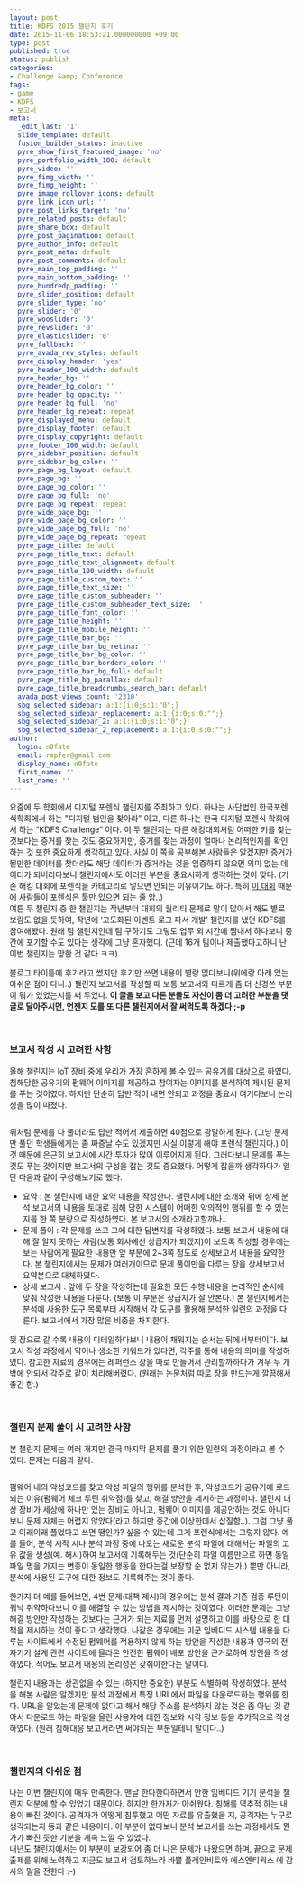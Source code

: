 ```yaml
---
layout: post
title: KDFS 2015 챌린지 후기
date: 2015-11-06 18:53:21.000000000 +09:00
type: post
published: true
status: publish
categories:
- Challenge &amp; Conference
tags:
- game
- KDFS
- 보고서
meta:
  _edit_last: '1'
  slide_template: default
  fusion_builder_status: inactive
  pyre_show_first_featured_image: 'no'
  pyre_portfolio_width_100: default
  pyre_video: ''
  pyre_fimg_width: ''
  pyre_fimg_height: ''
  pyre_image_rollover_icons: default
  pyre_link_icon_url: ''
  pyre_post_links_target: 'no'
  pyre_related_posts: default
  pyre_share_box: default
  pyre_post_pagination: default
  pyre_author_info: default
  pyre_post_meta: default
  pyre_post_comments: default
  pyre_main_top_padding: ''
  pyre_main_bottom_padding: ''
  pyre_hundredp_padding: ''
  pyre_slider_position: default
  pyre_slider_type: 'no'
  pyre_slider: '0'
  pyre_wooslider: '0'
  pyre_revslider: '0'
  pyre_elasticslider: '0'
  pyre_fallback: ''
  pyre_avada_rev_styles: default
  pyre_display_header: 'yes'
  pyre_header_100_width: default
  pyre_header_bg: ''
  pyre_header_bg_color: ''
  pyre_header_bg_opacity: ''
  pyre_header_bg_full: 'no'
  pyre_header_bg_repeat: repeat
  pyre_displayed_menu: default
  pyre_display_footer: default
  pyre_display_copyright: default
  pyre_footer_100_width: default
  pyre_sidebar_position: default
  pyre_sidebar_bg_color: ''
  pyre_page_bg_layout: default
  pyre_page_bg: ''
  pyre_page_bg_color: ''
  pyre_page_bg_full: 'no'
  pyre_page_bg_repeat: repeat
  pyre_wide_page_bg: ''
  pyre_wide_page_bg_color: ''
  pyre_wide_page_bg_full: 'no'
  pyre_wide_page_bg_repeat: repeat
  pyre_page_title: default
  pyre_page_title_text: default
  pyre_page_title_text_alignment: default
  pyre_page_title_100_width: default
  pyre_page_title_custom_text: ''
  pyre_page_title_text_size: ''
  pyre_page_title_custom_subheader: ''
  pyre_page_title_custom_subheader_text_size: ''
  pyre_page_title_font_color: ''
  pyre_page_title_height: ''
  pyre_page_title_mobile_height: ''
  pyre_page_title_bar_bg: ''
  pyre_page_title_bar_bg_retina: ''
  pyre_page_title_bar_bg_color: ''
  pyre_page_title_bar_borders_color: ''
  pyre_page_title_bar_bg_full: default
  pyre_page_title_bg_parallax: default
  pyre_page_title_breadcrumbs_search_bar: default
  avada_post_views_count: '2310'
  sbg_selected_sidebar: a:1:{i:0;s:1:"0";}
  sbg_selected_sidebar_replacement: a:1:{i:0;s:0:"";}
  sbg_selected_sidebar_2: a:1:{i:0;s:1:"0";}
  sbg_selected_sidebar_2_replacement: a:1:{i:0;s:0:"";}
author:
  login: n0fate
  email: rapfer@gmail.com
  display_name: n0fate
  first_name: ''
  last_name: ''
---
```

<p>요즘에 두 학회에서 디지털 포렌식 챌린지를 주최하고 있다. 하나는 사단법인 한국포렌식학회에서 하는 "디지털 범인을 찾아라” 이고, 다른 하나는 한국 디지털 포렌식 학회에서 하는 “KDFS Challenge” 이다. 이 두 챌린지는 다른 해킹대회처럼 어떠한 키를 찾는 것보다는 증거를 찾는 것도 중요하지만, 증거를 찾는 과정이 얼마나 논리적인지를 확인하는 것 또한 중요하게 생각하고 있다. 사실 이 쪽을 공부해본 사람들은 알겠지만 증거가 될만한 데이터를 찾더라도 해당 데이터가 증거라는 것을 입증하지 않으면 의미 없는 데이터가 되버리다보니 챌린지에서도 이러한 부분을 중요시하게 생각하는 것이 맞다. (기존 해킹 대회에 포렌식을 카테고리로 넣으면 안되는 이유이기도 하다. 특히 <a href="https://www.defcon.org/" target="_blank">이 대회</a> 때문에 사람들이 포렌식은 툴만 있으면 되는 줄 암..)<br />
여튼 두 챌린지 중 한 챌린지는 작년부터 대회의 퀄리티 문제로 말이 많아서 해도 별로 보람도 없을 듯하여, 작년에 ‘고도화된 이벤트 로그 파서 개발’ 챌린지를 냈던 KDFS를 참여해봤다. 원래 팀 챌린지인데 팀 구하기도 그렇도 업무 외 시간에 짬내서 하다보니 중간에 포기할 수도 있다는 생각에 그냥 혼자했다. (근데 16개 팀이나 제출했다고하니 난 이번 챌린지는 망한 것 같다 ㅋㅋ)</p>
<p>블로그 타이틀에 후기라고 썼지만 후기만 쓰면 내용이 별랑 없다보니(위에랑 아래 있는 아쉬운 점이 다니..) 챌린지 보고서를 작성할 때 보통 보고서와 다르게 좀 더 신경쓴 부분이 뭐가 있었는지를 써 두었다. <strong>이 글을 보고 다른 분들도 자신이 좀 더 고려한 부분을 댓글로 달아주시면, 언젠지 모를 또 다른 챌린지에서 잘 써먹도록 하겠다 ;-p</strong></p>
<p>&nbsp;</p>
<h3>보고서 작성 시 고려한 사항</h3>
<p>올해 챌린지는 IoT 장비 중에 우리가 가장 흔하게 볼 수 있는 공유기를 대상으로 하였다. 침해당한 공유기의 펌웨어 이미지를 제공하고 참여자는 이미지를 분석하여 제시된 문제를 푸는 것이였다. 하지만 단순히 답만 적어 내면 안되고 과정을 중요시 여기다보니 논리성을 많이 따졌다.</p>
<p><img class="aligncenter" src="{{ site.baseurl }}/assets/1446801004_thumb.png" alt="" align="middle" /></p>
<p>위처럼 문제를 다 풀더라도 답만 적어서 제출하면 40점으로 광탈하게 된다. (그냥 문제만 풀던 학생들에게는 좀 짜증날 수도 있겠지만 사실 이렇게 해야 포렌식 챌린지다.) 이 것 때문에 은근히 보고서에 시간 투자가 많이 이루어지게 된다. 그러다보니 문제를 푸는 것도 푸는 것이지만 보고서의 구성을 잡는 것도 중요했다. 어떻게 잡을까 생각하다가 일단 다음과 같이 구성해보기로 했다.</p>
<ul>
<li>요약 : 본 챌린지에 대한 요약 내용을 작성한다. 챌린지에 대한 소개와 뒤에 상세 분석 보고서의 내용을 토대로 침해 당한 시스템이 어떠한 악의적인 행위를 할 수 있는지를 한 쪽 분량으로 작성하였다. 본 보고서의 소개라고할까나..</li>
<li>문제 풀이 : 각 문제를 쓰고 그에 대한 답변지를 작성하였다. 보통 보고서 내용에 대해 잘 알지 못하는 사람(보통 회사에선 상급자가 되겠지)이 보도록 작성할 경우에는 보는 사람에게 필요한 내용만 앞 부분에 2~3쪽 정도로 상세보고서 내용을 요약한다. 본 챌린지에서는 문제가 여러개이므로 문제 풀이만을 다루는 장을 상세보고서 요약본으로 대체하였다.</li>
<li>상세 보고서 : 앞에 두 장을 작성하는데 필요한 모든 수행 내용을 논리적인 순서에 맞춰 작성한 내용을 다룬다. (보통 이 부분은 상급자가 잘 안본다.) 본 챌린지에서는 분석에 사용한 도구 목록부터 시작해서 각 도구를 활용해 분석한 일련의 과정을 다룬다. 보고서에서 가장 많은 비중을 차지한다.</li>
</ul>
<p>뒷 장으로 갈 수록 내용이 디테일하다보니 내용이 채워지는 순서는 뒤에서부터이다. 보고서 작성 과정에서 약어나 생소한 키워드가 있다면, 각주를 통해 내용의 의미를 작성하였다. 참고한 자료의 경우에는 레퍼런스 장을 따로 만들어서 관리할까하다가 겨우 두 개밖에 안되서 각주로 같이 처리해버렸다. (원래는 논문처럼 따로 장을 만드는게 깔끔해서 좋긴 함.)</p>
<p>&nbsp;</p>
<h3>챌린지 문제 풀이 시 고려한 사항</h3>
<p>본 챌린지 문제는 여러 개지만 결국 마지막 문제를 풀기 위한 일련의 과정이라고 볼 수 있다. 문제는 다음과 같다.</p>
<p><img class="aligncenter" src="{{ site.baseurl }}/assets/1446801890_thumb.png" alt="" align="middle" /></p>
<p>펌웨어 내의 악성코드를 찾고 악성 파일의 행위를 분석한 후, 악성코드가 공유기에 로드되는 이유(펌웨어 체크 루틴 취약점)를 찾고, 해결 방안을 제시하는 과정이다. 챌린지 대상 장비가 세상에 하나만 있는 장비도 아니고, 펌웨어 이미지를 제공안하는 것도 아니다보니 문제 자체는 어렵지 않았다(라고 하지만 중간에 이상한데서 삽질함..). 그럼 그냥 풀고 이래이래 풀었다고 쓰면 땡인가? 싶을 수 있는데 그게 포렌식에서는 그렇지 않다. 예를 들어, 분석 시작 시나 분석 과정 중에 나오는 새로운 분석 파일에 대해서는 파일의 고유 값을 생성(예. 해시)하여 보고서에 기록해두는 것(단순히 파일 이름만으로 하면 동일 파일 명을 가지는 변종이 동일한 행동을 한다는걸 보장할 순 없지 않는가.) 뿐만 아니라, 분석에 사용된 도구에 대한 정보도 기록해주는 것이 좋다.</p>
<p>한가지 더 예를 들어보면, 4번 문제(대책 제시)의 경우에는 분석 결과 기존 검증 루틴이 워낙 취약하다보니 이를 해결할 수 있는 방법을 제시하는 것이였다. 이러한 문제는 그냥 해결 방안만 작성하는 것보다는 근거가 되는 자료를 먼저 설명하고 이를 바탕으로 한 대책을 제시하는 것이 좋다고 생각했다. 나같은 경우에는 미군 임베디드 시스템 내용을 다루는 사이트에서 수정된 펌웨어를 적용하지 않게 하는 방안을 작성한 내용과 영국의 전자기기 설계 관련 사이트에 올라온 안전한 펌웨어 배포 방안을 근거로하여 방안을 작성하였다. 적어도 보고서 내용의 논리성은 갖춰야한다는 말이다.</p>
<p>챌린지 내용과는 상관없을 수 있는 (하지만 중요한) 부분도 식별하여 작성하였다. 분석을 해본 사람은 알겠지만 분석 과정에서 특정 URL에서 파일을 다운로드하는 행위를 한다. URL을 알았는데 문제에 없다고 해서 해당 주소를 분석하지 않는 것은 좀 아닌 것 같아서 다운로드 하는 파일을 올린 사용자에 대한 정보와 시각 정보 등을 추가적으로 작성하였다. (원래 침해대응 보고서라면 써야되는 부분일테니 말이다..)</p>
<p>&nbsp;</p>
<h3>챌린지의 아쉬운 점</h3>
<p>나는 이번 챌린지에 매우 만족한다. 맨날 한다한다하면서 안한 임베디드 기기 분석을 챌린지 덕분에 할 수 있었기 때문이다. 하지만 한가지가 아쉬웠다. 침해를 역추적 하는 내용이 빠진 것이다. 공격자가 어떻게 침투했고 어떤 자료를 유출했을 지, 공격자는 누구로 생각되는지 등과 같은 내용이다. 이 부분이 없다보니 분석 보고서를 쓰는 과정에서도 뭔가가 빠진 듯한 기분을 계속 느낄 수 있었다.<br />
내년도 챌린지에서는 이 부분이 보강되어 좀 더 나은 문제가 나왔으면 하며, 끝으로 문제 출제를 위해 노력하고 지금도 보고서 검토하느라 바쁠 플레인비트와 에스엔티웍스 에 감사의 말을 전한다 :-)</p>
<p>&nbsp;</p>
